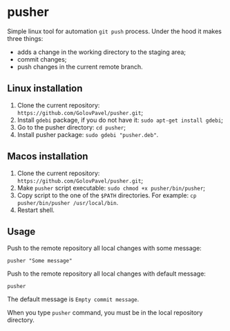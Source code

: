 # pusher 
Simple linux tool for automation `git push` process.
Under the hood it makes three things:

- adds a change in the working directory to the staging area;
- commit changes;
- push changes in the current remote branch.

## Linux installation

1. Clone the current repository: `https://github.com/GolovPavel/pusher.git`;
2. Install `gdebi` package, if you do not have it: `sudo apt-get install gdebi`;
3. Go to the pusher directory: `cd pusher`;
4. Install pusher package: `sudo gdebi "pusher.deb"`.

## Macos installation

1. Clone the current repository: `https://github.com/GolovPavel/pusher.git`;
2. Make `pusher` script executable: `sudo chmod +x pusher/bin/pusher`;
3. Copy script to the one of the `$PATH` directories. For example: `cp pusher/bin/pusher /usr/local/bin`.
4. Restart shell.

## Usage

Push to the remote repository all local changes with some message:

```
pusher "Some message"
```

Push to the remote repository all local changes with default message:

```
pusher
```

The default message is `Empty commit message`.

When you type `pusher` command, you must be in the local repository directory.
